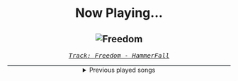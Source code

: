 <div align="center"> 
<h1>Now Playing...</h1>

![Freedom](https://i.scdn.co/image/ab67616d00001e029d47abe1be8350d1cc84b794)
--
_<samp><a href="https://open.spotify.com/track/3YP2ntmf1pkq3FcpBi4iAJ">Track: Freedom - HammerFall</a></samp>_

<div style="border: 1px #4B5054 solid"></div>
<details>
  <summary>
    Previous played songs
  </summary>
  <table>
    <thead>
      <tr>
        <th>
          Artist
        </th>
        <th>
          Song
        </th>
        <th>
          Link
        </th>
      </tr>
    </thead>
    <tbody>
      <tr><td>HammerFall</td><td>Freedom</td><td><a href="https://open.spotify.com/track/3YP2ntmf1pkq3FcpBi4iAJ">https://open.spotify.com/track/3YP2ntmf1pkq3FcpBi4iAJ</a></td></tr><tr><td>Upon A Burning Body</td><td>Sk8 or Die</td><td><a href="https://open.spotify.com/track/2ajQofPpJ5EiOzGDP3NFmw">https://open.spotify.com/track/2ajQofPpJ5EiOzGDP3NFmw</a></td></tr><tr><td>Wage War</td><td>HELLBENT</td><td><a href="https://open.spotify.com/track/1UkcIeFbj8t4B7BkTdAzVf">https://open.spotify.com/track/1UkcIeFbj8t4B7BkTdAzVf</a></td></tr><tr><td>Wage War</td><td>HAPPY HUNTING</td><td><a href="https://open.spotify.com/track/3pKj0vFWLaRgbXG6vXl7NQ">https://open.spotify.com/track/3pKj0vFWLaRgbXG6vXl7NQ</a></td></tr><tr><td>Wage War</td><td>TOMBSTONE</td><td><a href="https://open.spotify.com/track/0LPgP3UyQQaQqwl2RjfksM">https://open.spotify.com/track/0LPgP3UyQQaQqwl2RjfksM</a></td></tr><tr><td>Wage War</td><td>BLUR</td><td><a href="https://open.spotify.com/track/56Lz7mTr1hiiCfsaAoiUo9">https://open.spotify.com/track/56Lz7mTr1hiiCfsaAoiUo9</a></td></tr><tr><td>Wage War</td><td>NAIL5</td><td><a href="https://open.spotify.com/track/0edkTedyqhtNI2xoN4iY1I">https://open.spotify.com/track/0edkTedyqhtNI2xoN4iY1I</a></td></tr><tr><td>Wage War</td><td>MAGNETIC</td><td><a href="https://open.spotify.com/track/73mrvMAAKWrgbT894Aevf7">https://open.spotify.com/track/73mrvMAAKWrgbT894Aevf7</a></td></tr><tr><td>Wage War</td><td>SELF SACRIFICE</td><td><a href="https://open.spotify.com/track/5DAxlAWiFWL5vzaTi7CBsX">https://open.spotify.com/track/5DAxlAWiFWL5vzaTi7CBsX</a></td></tr><tr><td>Wage War</td><td>THE SHOW’S ABOUT TO START</td><td><a href="https://open.spotify.com/track/0FCGZSIRrmrWoKK96p5i06">https://open.spotify.com/track/0FCGZSIRrmrWoKK96p5i06</a></td></tr><tr><td>Wage War</td><td>IS THIS HOW IT ENDS?</td><td><a href="https://open.spotify.com/track/67qG9vkAJntPinqJToLc6h">https://open.spotify.com/track/67qG9vkAJntPinqJToLc6h</a></td></tr><tr><td>Wage War</td><td>IN MY BLOOD</td><td><a href="https://open.spotify.com/track/2RbHEDgEPB9JePxjUqjh7Y">https://open.spotify.com/track/2RbHEDgEPB9JePxjUqjh7Y</a></td></tr><tr><td>Wage War</td><td>HELLBENT</td><td><a href="https://open.spotify.com/track/1UkcIeFbj8t4B7BkTdAzVf">https://open.spotify.com/track/1UkcIeFbj8t4B7BkTdAzVf</a></td></tr><tr><td>Wage War</td><td>HAPPY HUNTING</td><td><a href="https://open.spotify.com/track/3pKj0vFWLaRgbXG6vXl7NQ">https://open.spotify.com/track/3pKj0vFWLaRgbXG6vXl7NQ</a></td></tr><tr><td>Wage War</td><td>TOMBSTONE</td><td><a href="https://open.spotify.com/track/0LPgP3UyQQaQqwl2RjfksM">https://open.spotify.com/track/0LPgP3UyQQaQqwl2RjfksM</a></td></tr><tr><td>Wage War</td><td>BLUR</td><td><a href="https://open.spotify.com/track/56Lz7mTr1hiiCfsaAoiUo9">https://open.spotify.com/track/56Lz7mTr1hiiCfsaAoiUo9</a></td></tr><tr><td>Wage War</td><td>NAIL5</td><td><a href="https://open.spotify.com/track/0edkTedyqhtNI2xoN4iY1I">https://open.spotify.com/track/0edkTedyqhtNI2xoN4iY1I</a></td></tr><tr><td>Wage War</td><td>MAGNETIC</td><td><a href="https://open.spotify.com/track/73mrvMAAKWrgbT894Aevf7">https://open.spotify.com/track/73mrvMAAKWrgbT894Aevf7</a></td></tr><tr><td>Wage War</td><td>SELF SACRIFICE</td><td><a href="https://open.spotify.com/track/5DAxlAWiFWL5vzaTi7CBsX">https://open.spotify.com/track/5DAxlAWiFWL5vzaTi7CBsX</a></td></tr><tr><td>Wage War</td><td>THE SHOW’S ABOUT TO START</td><td><a href="https://open.spotify.com/track/0FCGZSIRrmrWoKK96p5i06">https://open.spotify.com/track/0FCGZSIRrmrWoKK96p5i06</a></td></tr>
    </tbody>
  </table>
</details>

</div>
